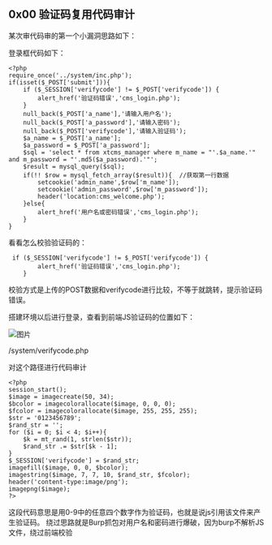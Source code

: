 ## 0x00 验证码复用代码审计

某次审代码审的第一个小漏洞思路如下：

登录框代码如下：

```
<?php
require_once('../system/inc.php');
if(isset($_POST['submit'])){
    if ($_SESSION['verifycode'] != $_POST['verifycode']) {
        alert_href('验证码错误','cms_login.php');
    }
    null_back($_POST['a_name'],'请输入用户名');
    null_back($_POST['a_password'],'请输入密码');
    null_back($_POST['verifycode'],'请输入验证码');
    $a_name = $_POST['a_name'];
    $a_password = $_POST['a_password'];
    $sql = 'select * from xtcms_manager where m_name = "'.$a_name.'" and m_password = "'.md5($a_password).'"';
    $result = mysql_query($sql);  
    if(!! $row = mysql_fetch_array($result)){  //获取第一行数据
        setcookie('admin_name',$row['m_name']); 
        setcookie('admin_password',$row['m_password']);
        header('location:cms_welcome.php');
    }else{
        alert_href('用户名或密码错误','cms_login.php');
    }
}
```
看看怎么校验验证码的：

```
 if ($_SESSION['verifycode'] != $_POST['verifycode']) {
        alert_href('验证码错误','cms_login.php');
    }
```

校验方式是上传的POST数据和verifycode进行比较，不等于就跳转，提示验证码错误。

搭建环境以后进行登录，查看到前端JS验证码的位置如下：

![图片](https://github.com/Londly01/audit-hub/assets/118274389/d12c2892-b76c-4b2e-9a18-ee824df70371)


/system/verifycode.php

对这个路径进行代码审计

```
<?php
session_start();
$image = imagecreate(50, 34);
$bcolor = imagecolorallocate($image, 0, 0, 0);
$fcolor = imagecolorallocate($image, 255, 255, 255);
$str = '0123456789';
$rand_str = '';
for ($i = 0; $i < 4; $i++){
	$k = mt_rand(1, strlen($str));
	$rand_str .= $str[$k - 1];
}
$_SESSION['verifycode'] = $rand_str;
imagefill($image, 0, 0, $bcolor);
imagestring($image, 7, 7, 10, $rand_str, $fcolor);
header('content-type:image/png');
imagepng($image);
?>

```

这段代码意思是用0-9中的任意四个数字作为验证码，也就是说js引用该文件来产生验证码。
绕过思路就是Burp抓包对用户名和密码进行爆破，因为burp不解析JS文件，绕过前端校验

